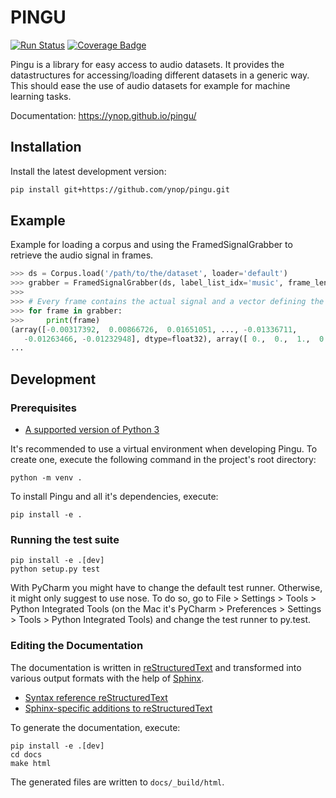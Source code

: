 # PINGU

[![Run Status](https://api-ci.cloudlab.zhaw.ch/projects/5a267615fdb6f705007a31e6/badge?branch=master)](https://www-ci.cloudlab.zhaw.ch/github/ynop/pingu)
[![Coverage Badge](https://api-ci.cloudlab.zhaw.ch/projects/5a267615fdb6f705007a31e6/coverageBadge?branch=master)](https://www-ci.cloudlab.zhaw.ch/github/ynop/pingu)

Pingu is a library for easy access to audio datasets. It provides the datastructures for accessing/loading different datasets in a generic way. This should ease the use of audio datasets for example for machine learning tasks.

Documentation: https://ynop.github.io/pingu/

## Installation

Install the latest development version:

```sh
pip install git+https://github.com/ynop/pingu.git
```

## Example
Example for loading a corpus and using the FramedSignalGrabber to retrieve the audio signal in frames.

```python
>>> ds = Corpus.load('/path/to/the/dataset', loader='default')
>>> grabber = FramedSignalGrabber(ds, label_list_idx='music', frame_length=400, hop_size=160)
>>>
>>> # Every frame contains the actual signal and a vector defining the active labels
>>> for frame in grabber:
>>>     print(frame)
(array([-0.00317392,  0.00866726,  0.01651051, ..., -0.01336711,
   -0.01263466, -0.01232948], dtype=float32), array([ 0.,  0.,  1.,  0.], dtype=float32))
...
```

## Development

### Prerequisites

* [A supported version of Python 3](https://docs.python.org/devguide/index.html#status-of-python-branches)

It's recommended to use a virtual environment when developing Pingu. To create one, execute the following command in the project's root directory:

```
python -m venv .
```

To install Pingu and all it's dependencies, execute:

```
pip install -e .
```

### Running the test suite

```
pip install -e .[dev]
python setup.py test
```

With PyCharm you might have to change the default test runner. Otherwise, it might only suggest to use nose. To do so, go to File > Settings > Tools > Python Integrated Tools (on the Mac it's PyCharm > Preferences > Settings > Tools > Python Integrated Tools) and change the test runner to py.test.

### Editing the Documentation

The documentation is written in [reStructuredText](http://docutils.sourceforge.net/rst.html) and transformed into various output formats with the help of [Sphinx](http://www.sphinx-doc.org/).

* [Syntax reference reStructuredText](http://docutils.sourceforge.net/docs/user/rst/quickref.html)
* [Sphinx-specific additions to reStructuredText](http://www.sphinx-doc.org/en/stable/markup/index.html)

To generate the documentation, execute:

```
pip install -e .[dev]
cd docs
make html
```

The generated files are written to `docs/_build/html`.
